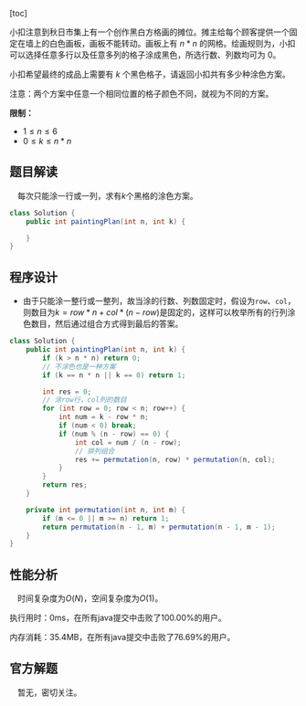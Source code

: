 [toc]

小扣注意到秋日市集上有一个创作黑白方格画的摊位。摊主给每个顾客提供一个固定在墙上的白色画板，画板不能转动。画板上有 $n * n$ 的网格。绘画规则为，小扣可以选择任意多行以及任意多列的格子涂成黑色，所选行数、列数均可为 $0$。

小扣希望最终的成品上需要有 $k$ 个黑色格子，请返回小扣共有多少种涂色方案。

注意：两个方案中任意一个相同位置的格子颜色不同，就视为不同的方案。



**限制：**

- $1 \le n \le 6$
- $0 \le k \le n * n$



## 题目解读

&emsp;每次只能涂一行或一列，求有$k$个黑格的涂色方案。

```java
class Solution {
    public int paintingPlan(int n, int k) {

    }
}
```

## 程序设计

* 由于只能涂一整行或一整列，故当涂的行数、列数固定时，假设为`row`、`col`，则数目为$k = row * n + col * (n - row)$是固定的，这样可以枚举所有的行列涂色数目，然后通过组合方式得到最后的答案。

```java
class Solution {
    public int paintingPlan(int n, int k) {
        if (k > n * n) return 0;
        // 不涂色也是一种方案
        if (k == n * n || k == 0) return 1;

        int res = 0;
        // 涂row行，col列的数目
        for (int row = 0; row < n; row++) {
            int num = k - row * n;
            if (num < 0) break;
            if (num % (n - row) == 0) {
                int col = num / (n - row);
                // 排列组合
                res += permutation(n, row) * permutation(n, col);
            }
        }
        return res;
    }

    private int permutation(int n, int m) {
        if (m <= 0 || m >= n) return 1;
        return permutation(n - 1, m) + permutation(n - 1, m - 1);
    }
}
```

## 性能分析

&emsp;时间复杂度为$O(N)$，空间复杂度为$O(1)$。

执行用时：0ms，在所有java提交中击败了100.00%的用户。

内存消耗：35.4MB，在所有java提交中击败了76.69%的用户。

## 官方解题

&emsp;暂无，密切关注。
